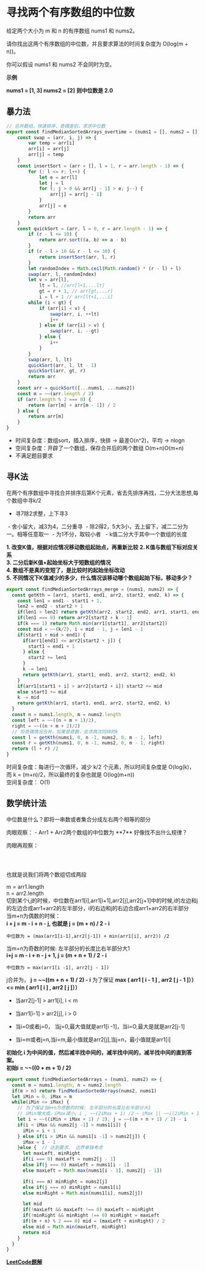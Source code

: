 # 寻找两个有序数组的中位数

给定两个大小为 m 和 n 的有序数组 nums1 和 nums2。

请你找出这两个有序数组的中位数，并且要求算法的时间复杂度为 O(log(m + n))。

你可以假设 nums1 和 nums2 不会同时为空。

**示例**

**nums1 = [1, 3]**
**nums2 = [2]**
**则中位数是 2.0**

## 暴力法  

```javascript
// 合并数组，快速排序，奇偶差别，求求中位数
export const findMedianSortedArrays_overtime = (nums1 = [], nums2 = []) => {
	const swap = (arr, i, j) => {
		var temp = arr[i]
		arr[i] = arr[j]
		arr[j] = temp
	}
	const insertSort = (arr = [], l = 1, r = arr.length - 1) => {
		for (; l <= r; l++) {
			let e = arr[l]
			let j = l
			for (; j > 0 && arr[j - 1] > e; j--) {
				arr[j] = arr[j - 1]
			}
			arr[j] = e
		}
		return arr
	}
	const quickSort = (arr, l = 0, r = arr.length - 1) => {
		if (r - l <= 10) {
			return arr.sort((a, b) => a - b)
		}
		if (r - l > 10 && r - l <= 30) {
			return insertSort(arr, l, r)
		}
		let randomIndex = Math.ceil(Math.random() * (r - l) + l)
		swap(arr, l, randomIndex)
		let v = arr[l],
			lt = l, //arr[l+1,...lt]
			gt = r + 1, // arr[gt,...r]
			i = l + 1 // arr[lt+1,...i]
		while (i < gt) {
			if (arr[i] < v) {
				swap(arr, i, ++lt)
				i++
			} else if (arr[i] > v) {
				swap(arr, i, --gt)
			} else {
				i++
			}
		}
		swap(arr, l, lt)
		quickSort(arr, l, lt - 1)
		quickSort(arr, gt, r)
		return arr
	}
	const arr = quickSort([...nums1, ...nums2])
	const m = ~~(arr.length / 2)
	if (arr.length % 2 === 0) {
		return (arr[m] + arr[m - 1]) / 2
	} else {
		return arr[m]
	}
}
```
- 时间复杂度：数组sort，插入排序，快排 -> 最差O(n^2)，平均 -> nlogn
- 空间复杂度：开辟了一个数组，保存合并后的两个数组 O(m+n)O(m+n)  
- 不满足题目要求

## 寻K法  
在两个有序数组中寻找合并排序后第K个元素，省去先排序再找，二分大法思想,每个数组中寻k/2  
<img :src="`${$router.options.base}img/m00.png`"/>  
- 寻7除2求整，上下寻3  
<img :src="`${$router.options.base}img/m01.png`"/>  
- 舍小留大，减3为4，二分重寻  
<img :src="`${$router.options.base}img/m02.png`"/>  
- 除2得2，5大3小，去上留下，减二二分为一。相等任意取一  
<img :src="`${$router.options.base}img/m03.png`"/>  
- 为1不分，取较小者   
<img :src="`${$router.options.base}img/m11.png`"/>  
<img :src="`${$router.options.base}img/m12.png`"/>  
- k值二分大于其中一个数组的长度

<br />

**1. 改变K值，根据对应情况移动数组起始点，再重新比较**
**2. K值与数组下标对应关系**  
**3. 二分后新K值+起始坐标大于短数组的情况**  
**4. 数组不是真的变短了，是比较时的起始坐标改动**  
**5. 不同情况下K值减少的多少，什么情况该移动哪个数组起始下标，移动多少？** 


```javascript
export const findMedianSortedArrays_merge = (nums1, nums2) => {
  const getKth = (arr1, start1, end1, arr2, start2, end2, k) => {
    const len1 = end1 - start1 + 1,
    len2 = end2 - start2 + 1
    if(len1 > len2) return getKth(arr2, start2, end2, arr1, start1, end1, k)
    if(len1 === 0) return arr2[start2 + k - 1]
    if(k === 1) return Math.min(arr1[start1], arr2[start2]) 
    const mid = ~~(k/2), i = mid - 1, j = len1 - 1
    if(start1 + mid > end1) {
      if(arr1[end1] <= arr2[start2 + j]) {
        start1 = end1 + 1
      } else {
        start2 += len1
      }
      k -= len1
      return getKth(arr1, start1, end1, arr2, start2, end2, k)
    }
    if(arr1[start1 + i] > arr2[start2 + i]) start2 += mid
    else start1 += mid
    k -= mid
    return getKth(arr1, start1, end1, arr2, start2, end2, k)
  }
  const n = nums1.length, m = nums2.length
  const left = ~~((n + m + 1)/2),
  right = ~~((n + m + 2)/2)
  // 将奇偶情况合并，如果是奇数，会求两次同样的k
  const l = getKth(nums1, 0, n -1, nums2, 0, m - 1, left)
  const r = getKth(nums1, 0, n -1, nums2, 0, m - 1, right)
  return (l + r) /2
}
```
时间复杂度：每进行一次循环，减少 k/2 个元素，所以时间复杂度是 O(log(k)，而 k = (m+n)/2，所以最终的复杂也就是 O(log(m+n))  
空间复杂度： O(1)

## 数学统计法  
中位数是什么？即将一串数或者集合分成左右两个相等的部分  

<Table  style="margin-bottom: 20px;" :tableProp="{
  columns: [
    { title: 'Index', key: 'index', width: 120 },
    { title: '0', key: 0 },
    { title: '1', key: 1 },
    { title: '2', key: 2 },
    { title: '3', key: 3 },
    { title: '4', key: 4 },
    { title: '5', key: 5 },
    { title: '6', key: 6 },
    { title: '7', key: 7 },
    { title: '8', key: 8 },
    { title: '9', key: 9 },
    { title: '10', key: 10 }
  ],
  data: [
    {
      'index': 'Arr1',
        0: 1,
        1: 1,
        2: 2,
        cellClassName: {
          '2': 'active'
        }
    },
    {
      'index': 'Arr2',
        0: 5,
        1: 7,
        2: 7,
        3: 8,
        4: 9,
        5: 12,
        cellClassName: {
          '1': 'active'
        }
    },
    {
      'index': 'Arr1+Arr2',
        0: 1,
        1: 1,
        2: 2,
        3: 5,
        4: 7,
        5: 7,
        6: 8,
        7: 9,
        8: 12,
        cellClassName: {
          '4': 'active'
        }
    }
  ],
  border: false
}" />  
肉眼观察： 
- Arr1 + Arr2两个数组的中位数为 **7**  
好像找不出什么规律？  

肉眼再观察： 
<Table  style="margin-bottom: 20px;" :tableProp="{
  columns: [
    { title: 'Index', key: 'index', width: 120 },
    { title: '0', key: 0 },
    { title: '1', key: 1 },
    { title: '2', key: 2 },
    { title: '3', key: 3 },
    { title: '4', key: 4 },
    { title: '5', key: 5 },
    { title: '6', key: 6 },
    { title: '7', key: 7 },
    { title: '8', key: 8 },
    { title: '9', key: 9 },
    { title: '10', key: 10 }
  ],
  data: [
    {
      'index': 'Arr1',
        0: 1,
        1: 3,
        2: 4,
        3: 5,
        4: 7,
        cellClassName: {
          '2': 'active'
        }
    },
    {
      'index': 'Arr2',
        0: 2,
        1: 3,
        2: 3,
        3: 4,
        4: 7,
        5: 12,
        cellClassName: {
          '2': 'active',
          '3': 'active'
        }
    },
    {
      'index': 'Arr1+Arr2',
        0: 1,
        1: 2,
        2: 3,
        3: 3,
        4: 3,
        5: 4,
        6: 4,
        7: 5,
        8: 7,
        9: 7,
        10: 12,
        cellClassName: {
          '5': 'active'
        }
    }
  ],
  border: false
}" />  
<Table  style="margin-bottom: 20px;" :tableProp="{
  columns: [
    { title: 'Index', key: 'index', width: 120 },
    { title: '0', key: 0 },
    { title: '1', key: 1 },
    { title: '2', key: 2 },
    { title: '3', key: 3 },
    { title: '4', key: 4 },
    { title: '5', key: 5 },
    { title: '6', key: 6 },
    { title: '7', key: 7 },
    { title: '8', key: 8 },
    { title: '9', key: 9 }
  ],
  data: [
    {
      'index': 'Arr1',
        0: 2,
        1: 5,
        2: 13,
        3: 14,
        cellClassName: {
          '1': 'active',
          '2': 'active',
        }
    },
    {
      'index': 'Arr2',
        0: 1,
        1: 2,
        2: 4,
        3: 8,
        4: 9,
        5: 10,
        cellClassName: {
          '2': 'active',
          '3': 'active'
        }
    },
    {
      'index': 'Arr1+Arr2',
        0: 1,
        1: 2,
        2: 2,
        3: 4,
        4: 5,
        5: 8,
        6: 9,
        7: 10,
        8: 13,
        9: 14,
        cellClassName: {
          '4': 'active',
          '5': 'active'
        }
    }
  ],
  border: false
}" />  
也就是说我们将两个数组切成两段  

<img :src="`${$router.options.base}img/b9d90d65438709de1d537b8b340fb15104a10da3a2b121727e6edfc8484b6b80-image.png`"/>

m = arr1.length  
n = arr2.length  
切到某个i,j的时候，中位数在arr1[i],arr1[i+1],arr2[j],arr2[j+1]中的时候,i的左边和j的左边合成arr1+arr2的左半部分，i的右边和j的右边合成arr1+arr2的右半部分  
当m+n为偶数的时候：  
**i + j = m - i + n - j, 也就是 j = (m + n) / 2 - i**
```
中位数为 = (max(arr1[i-1],arr2[j-1]) + min(arr1[i], arr2)) /2
```
当m+n为奇数的时候: 左半部分的长度比右半部分大1  
**i+j = m - i + n - j + 1, j = (m + n + 1) / 2 - i**
```
中位数为 = max(arr1[i -1], arr2[j - 1])
```
j合并为， **j = ~~((m + n + 1) / 2) - i**
为了保证 **max ( arr1 [ i - 1 ] , arr2 [ j - 1 ]）） <= min ( arr1 [ i ] , arr2 [ j ]））**  
- 当arr2[j-1] > arr1[i], i < m
- 当arr1[i-1] > arr2[j], i > 0

- 当i=0或者j=0， 当j=0,最大值就是arr1[i -1]，当i=O,最大是就是arr2[j-1] 
- 当i=m或者j=n,当i=m,最小值就是arr2[j],当j=n，最小值就是arr1[i] 

**初始化 i 为中间的值，然后减半找中间的，减半找中间的，减半找中间的直到答案。**  
**初始i = ~~((0 + m + 1) / 2)**

```javascript
export const findMedianSortedArrays = (nums1, nums2) => {
  const m = nums1.length, n = nums2.length
  if(m > n) return findMedianSortedArrays(nums2, nums1)
  let iMin = 0, iMax = m
  while(iMin <= iMax) {
    // 为了保证当m+n为奇数的时候: 左半部分的长度比右半部分大1 
    // iMin增大或，iMax减小。i , ~~(2iMax + 1) /2 ~ iMax || ~~((2iMin + 1)/2) ~ iMin
    let i = ~~((iMin + iMax + 1) / 2), j = ~~((m + n + 1) / 2) - i
    if(i < iMax && nums2[j -1] > nums1[i]) {
      iMin = i + 1
    } else if(i > iMin && nums1[i -1] > nums2[j]) {
      iMax = i - 1
    }else {  // 达到要求， 边界单独考虑
      let maxLeft, minRight
      if(i === 0) maxLeft = nums2[j - 1]
      else if(j === 0) maxLeft = nums1[i - 1]
      else maxLeft = Math.max(nums1[i - 1], nums2[j - 1])

      if(i === m) minRight = nums2[j] 
      else if(j === n) minRight = nums1[i] 
      else minRight = Math.min(nums1[i], nums2[j]) 

      let mid 
      if(!maxLeft && maxLeft !== 0) maxLeft = minRight
      if(!minRight && minRight !== 0) minRight = maxLeft
      if((m + n) % 2 === 0) mid = (maxLeft + minRight) / 2
      else mid = Math.min(maxLeft, minRight)
      return mid
    }
  }
}
```

<CodeTest style="margin-top: 20px;" mode="findMedianSortedArrays" /> 

**[LeetCode题解](https://leetcode-cn.com/problems/median-of-two-sorted-arrays/solution/xiang-xi-tong-su-de-si-lu-fen-xi-duo-jie-fa-by-w-2/)**